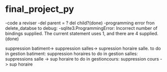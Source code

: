 # final_project_py

-code a reviser
-del parent = ? del child?(done)
-programming error fron delete_databse to debug:
    -sqlite3.ProgrammingError: Incorrect number of bindings supplied. The current statement uses 1, and there are 4 supplied.(done)

suppression batiment-> suppression salles-> supression horaire salle.
to do in gestion batiment: suppression horaires
to do in gestion salles: suppressions salle -> sup horaire
to do in gestioncours: suppression cours -> sup horaire
